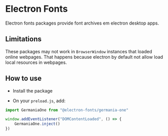 # Electron Fonts

Electron fonts packages provide font archives em electron desktop apps.

## Limitations

These packages may not work in `BrowserWindow` instances that loaded online webpages. That happens because electron by default not allow load local resources in webpages.

## How to use

* Install the package

* On your `preload.js`, add:

```ts
import GermaniaOne from "@electron-fonts/germania-one"

window.addEventListener("DOMContentLoaded", () => {
    GermaniaOne.inject()
})
```